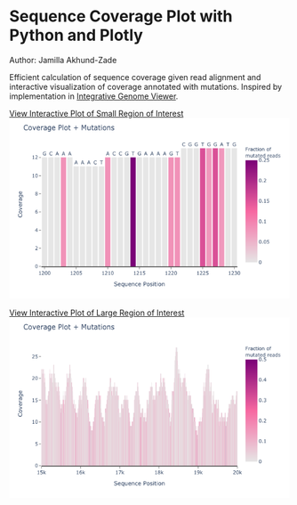 # Sequence Coverage Plot with Python and Plotly

Author: Jamilla Akhund-Zade

Efficient calculation of sequence coverage given read alignment and interactive visualization of coverage annotated with mutations. Inspired by implementation in [Integrative Genome Viewer](https://software.broadinstitute.org/software/igv/UserGuide). 

[View Interactive Plot of Small Region of Interest](https://jamilla-az.github.io/sequence-coverage-plot/small_region.html)
![small region of interest](small_region.png "<100bp region of interest")

[View Interactive Plot of Large Region of Interest](https://jamilla-az.github.io/sequence-coverage-plot/large_region.html)
![large region of interest](large_region.png "5000bp region of interest")